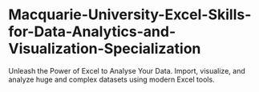 # Macquarie-University-Excel-Skills-for-Data-Analytics-and-Visualization-Specialization
Unleash the Power of Excel to Analyse Your Data. Import, visualize, and analyze huge and complex datasets using modern Excel tools.
